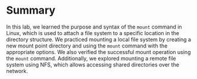 # Summary

In this lab, we learned the purpose and syntax of the `mount` command in Linux, which is used to attach a file system to a specific location in the directory structure. We practiced mounting a local file system by creating a new mount point directory and using the `mount` command with the appropriate options. We also verified the successful mount operation using the `mount` command. Additionally, we explored mounting a remote file system using NFS, which allows accessing shared directories over the network.
